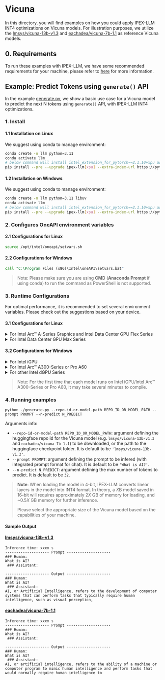 # Vicuna
In this directory, you will find examples on how you could apply IPEX-LLM INT4 optimizations on Vicuna models. For illustration purposes, we utilize the [lmsys/vicuna-13b-v1.3](https://huggingface.co/lmsys/vicuna-13b-v1.3) and [eachadea/vicuna-7b-1.1](https://huggingface.co/eachadea/vicuna-7b-1.1) as reference Vicuna models.

## 0. Requirements
To run these examples with IPEX-LLM, we have some recommended requirements for your machine, please refer to [here](../../../README.md#requirements) for more information.

## Example: Predict Tokens using `generate()` API
In the example [generate.py](./generate.py), we show a basic use case for a Vicuna model to predict the next N tokens using `generate()` API, with IPEX-LLM INT4 optimizations.


### 1. Install
#### 1.1 Installation on Linux
We suggest using conda to manage environment:
```bash
conda create -n llm python=3.11
conda activate llm
# below command will install intel_extension_for_pytorch==2.1.10+xpu as default
pip install --pre --upgrade ipex-llm[xpu] --extra-index-url https://pytorch-extension.intel.com/release-whl/stable/xpu/us/
```

#### 1.2 Installation on Windows
We suggest using conda to manage environment:
```bash
conda create -n llm python=3.11 libuv
conda activate llm
# below command will install intel_extension_for_pytorch==2.1.10+xpu as default
pip install --pre --upgrade ipex-llm[xpu] --extra-index-url https://pytorch-extension.intel.com/release-whl/stable/xpu/us/
```

### 2. Configures OneAPI environment variables
#### 2.1 Configurations for Linux
```bash
source /opt/intel/oneapi/setvars.sh
```

#### 2.2 Configurations for Windows
```cmd
call "C:\Program Files (x86)\Intel\oneAPI\setvars.bat"
```
> Note: Please make sure you are using **CMD** (**Anaconda Prompt** if using conda) to run the command as PowerShell is not supported.

### 3. Runtime Configurations
For optimal performance, it is recommended to set several environment variables. Please check out the suggestions based on your device.
#### 3.1 Configurations for Linux
<details>

<summary>For Intel Arc™ A-Series Graphics and Intel Data Center GPU Flex Series</summary>

```bash
export USE_XETLA=OFF
export SYCL_PI_LEVEL_ZERO_USE_IMMEDIATE_COMMANDLISTS=1
```

</details>

<details>

<summary>For Intel Data Center GPU Max Series</summary>

```bash
export LD_PRELOAD=${LD_PRELOAD}:${CONDA_PREFIX}/lib/libtcmalloc.so
export SYCL_PI_LEVEL_ZERO_USE_IMMEDIATE_COMMANDLISTS=1
export ENABLE_SDP_FUSION=1
```
> Note: Please note that `libtcmalloc.so` can be installed by `conda install -c conda-forge -y gperftools=2.10`.
</details>

#### 3.2 Configurations for Windows
<details>

<summary>For Intel iGPU</summary>

```cmd
set SYCL_CACHE_PERSISTENT=1
set BIGDL_LLM_XMX_DISABLED=1
```

</details>

<details>

<summary>For Intel Arc™ A300-Series or Pro A60</summary>

```cmd
set SYCL_CACHE_PERSISTENT=1
```

</details>

<details>

<summary>For other Intel dGPU Series</summary>

There is no need to set further environment variables.

</details>

> Note: For the first time that each model runs on Intel iGPU/Intel Arc™ A300-Series or Pro A60, it may take several minutes to compile.
### 4. Running examples

```
python ./generate.py --repo-id-or-model-path REPO_ID_OR_MODEL_PATH --prompt PROMPT --n-predict N_PREDICT
```

Arguments info:
- `--repo-id-or-model-path REPO_ID_OR_MODEL_PATH`: argument defining the huggingface repo id for the Vicuna model (e.g. `lmsys/vicuna-13b-v1.3` and `eachadea/vicuna-7b-1.1`) to be downloaded, or the path to the huggingface checkpoint folder. It is default to be `'lmsys/vicuna-13b-v1.3'`.
- `--prompt PROMPT`: argument defining the prompt to be infered (with integrated prompt format for chat). It is default to be `'What is AI?'`.
- `--n-predict N_PREDICT`: argument defining the max number of tokens to predict. It is default to be `32`.

> **Note**: When loading the model in 4-bit, IPEX-LLM converts linear layers in the model into INT4 format. In theory, a *X*B model saved in 16-bit will requires approximately 2*X* GB of memory for loading, and ~0.5*X* GB memory for further inference.
>
> Please select the appropriate size of the Vicuna model based on the capabilities of your machine.

#### Sample Output
#### [lmsys/vicuna-13b-v1.3](https://huggingface.co/lmsys/vicuna-13b-v1.3)
```log
Inference time: xxxx s
-------------------- Prompt --------------------
### Human:
What is AI? 
 ### Assistant:

-------------------- Output --------------------
### Human:
What is AI? 
 ### Assistant:
AI, or Artificial Intelligence, refers to the development of computer systems that can perform tasks that typically require human intelligence, such as visual perception,
```

#### [eachadea/vicuna-7b-1.1](https://huggingface.co/eachadea/vicuna-7b-1.1)
```log
Inference time: xxxx s
-------------------- Prompt --------------------
### Human:
What is AI? 
 ### Assistant:

-------------------- Output --------------------
### Human:
What is AI? 
 ### Assistant:
AI, or artificial intelligence, refers to the ability of a machine or computer program to mimic human intelligence and perform tasks that would normally require human intelligence to
```
